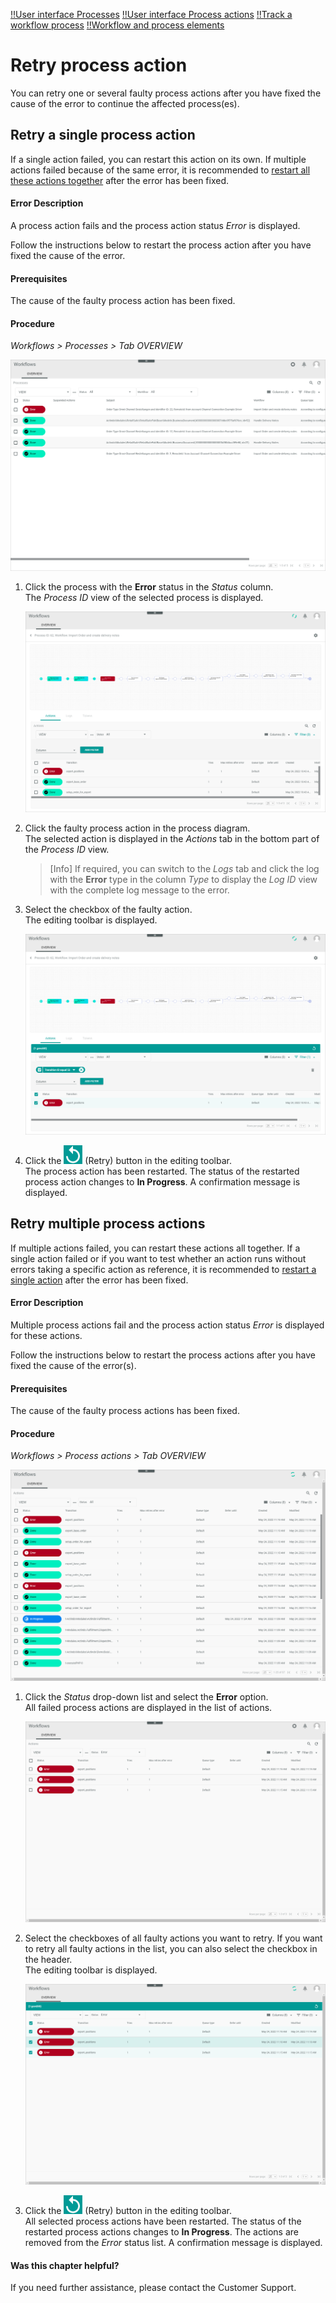 [!!User interface Processes](../UserInterface/03a_Processes.md)
[!!User interface Process actions](../UserInterface/04a_ProcessActions.md)
[!!Track a workflow process](../Operation/09_TrackWorkflowProcess)
[!!Workflow and process elements](../Overview/04_WorkflowProcessElements.md)

# Retry process action

You can retry one or several faulty process actions after you have fixed the cause of the error to continue the affected process(es).


## Retry a single process action

If a single action failed, you can restart this action on its own. If multiple actions failed because of the same error, it is recommended to [restart all these actions together](#retry-multiple-process-actions) after the error has been fixed.

#### Error Description

A process action fails and the process action status *Error* is displayed.

Follow the instructions below to restart the process action after you have fixed the cause of the error.

#### Prerequisites

The cause of the faulty process action has been fixed.

#### Procedure

*Workflows > Processes > Tab OVERVIEW*

![Faulty process](../../Assets/Screenshots/ActindoWorkFlow/Processes/FaultyProcess.png "[Faulty process]")

1. Click the process with the **Error** status in the *Status* column.   
    The *Process ID* view of the selected process is displayed.

    ![Faulty process ID](../../Assets/Screenshots/ActindoWorkFlow/Processes/FaultyProcessID.png "[Faulty process ID]")

2. Click the faulty process action in the process diagram.   
    The selected action is displayed in the *Actions* tab in the bottom part of the *Process ID* view.

    > [Info] If required, you can switch to the *Logs* tab and click the log with the **Error** type in the column *Type* to display the *Log ID* view with the complete log message to the error.

3. Select the checkbox of the faulty action.   
    The editing toolbar is displayed.

    ![Error action selected](../../Assets/Screenshots/ActindoWorkFlow/Processes/ErrorActionSelected.png "[Error action selected]")

4. Click the ![Retry](../../Assets/Icons/Retry01.png "[Retry]") (Retry) button in the editing toolbar.     
    The process action has been restarted. The status of the restarted process action changes to **In Progress**. A confirmation message is displayed.



## Retry multiple process actions

If multiple actions failed, you can restart these actions all together. If a single action failed or if you want to test whether an action runs without errors taking a specific action as reference, it is recommended to [restart a single action](#retry-a-single-process-action) after the error has been fixed.

#### Error Description

Multiple process actions fail and the process action status *Error* is displayed for these actions.

Follow the instructions below to restart the process actions after you have fixed the cause of the error(s).

#### Prerequisites

The cause of the faulty process actions has been fixed.

#### Procedure

*Workflows > Process actions > Tab OVERVIEW*

[comment]: <> (Vor nächster Version prüfen; bald neuer Pfad: *Workflows > Process actions > Tab OVERVIEW*)

![Process actions](../../Assets/Screenshots/ActindoWorkFlow/ProcessActions/ProcessActions.png "[Process actions]")

1. Click the *Status* drop-down list and select the **Error** option.  
    All failed process actions are displayed in the list of actions.

    ![Error process actions](../../Assets/Screenshots/ActindoWorkFlow/ProcessActions/ErrorProcessActions.png "[Error process actions]")

2. Select the checkboxes of all faulty actions you want to retry. If you want to retry all faulty actions in the list, you can also select the checkbox in the header.   
    The editing toolbar is displayed.

    ![Error actions selected](../../Assets/Screenshots/ActindoWorkFlow/ProcessActions/ErrorActionsSelected.png "[Error actions selected]")

4. Click the ![Retry](../../Assets/Icons/Retry01.png "[Retry]") (Retry) button in the editing toolbar.     
    All selected process actions have been restarted. The status of the restarted process actions changes to **In Progress**. The actions are removed from the *Error* status list. A confirmation message is displayed.



#### Was this chapter helpful?

If you need further assistance, please contact the Customer Support.
